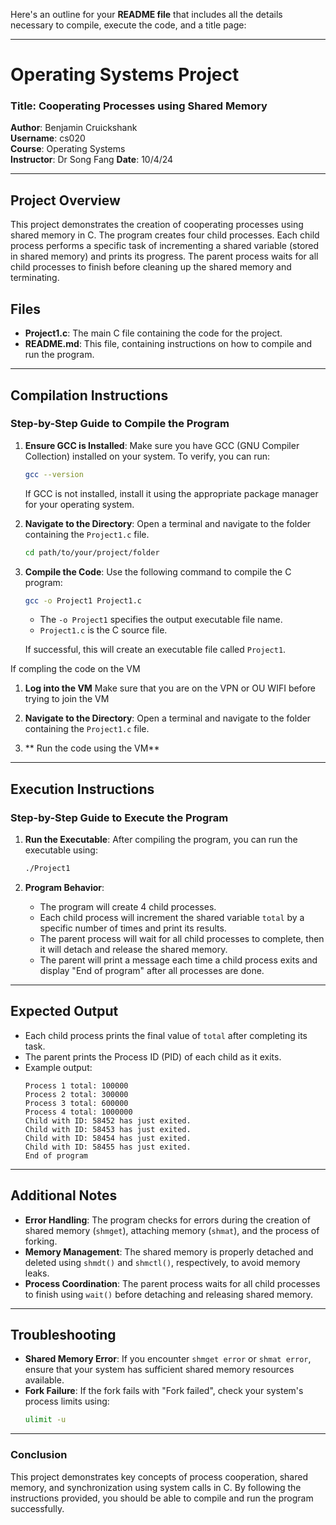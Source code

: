 Here's an outline for your **README file** that includes all the details necessary to compile, execute the code, and a title page:

---

# **Operating Systems Project**

### Title: **Cooperating Processes using Shared Memory**

**Author**: Benjamin Cruickshank  
**Username**: cs020  
**Course**: Operating Systems  
**Instructor**: Dr Song Fang
**Date**: 10/4/24

---

## **Project Overview**

This project demonstrates the creation of cooperating processes using shared memory in C. The program creates four child processes. Each child process performs a specific task of incrementing a shared variable (stored in shared memory) and prints its progress. The parent process waits for all child processes to finish before cleaning up the shared memory and terminating.

## **Files**

- **Project1.c**: The main C file containing the code for the project.
- **README.md**: This file, containing instructions on how to compile and run the program.
  
---

## **Compilation Instructions**

### Step-by-Step Guide to Compile the Program

1. **Ensure GCC is Installed**:
   Make sure you have GCC (GNU Compiler Collection) installed on your system. To verify, you can run:
   ```bash
   gcc --version
   ```
   If GCC is not installed, install it using the appropriate package manager for your operating system.

2. **Navigate to the Directory**:
   Open a terminal and navigate to the folder containing the `Project1.c` file.
   ```bash
   cd path/to/your/project/folder
   ```

3. **Compile the Code**:
   Use the following command to compile the C program:
   ```bash
   gcc -o Project1 Project1.c
   ```
   - The `-o Project1` specifies the output executable file name.
   - `Project1.c` is the C source file.

   If successful, this will create an executable file called `Project1`.

  If compling the code on the VM 

  1. **Log into the VM**
 Make sure that you are on the VPN or OU WIFI before trying to join the VM
 
2. **Navigate to the Directory**:
Open a terminal and navigate to the folder containing the `Project1.c` file.

3. ** Run the code using the VM**

---

## **Execution Instructions**

### Step-by-Step Guide to Execute the Program

1. **Run the Executable**:
   After compiling the program, you can run the executable using:
   ```bash
   ./Project1
   ```

2. **Program Behavior**:
   - The program will create 4 child processes.
   - Each child process will increment the shared variable `total` by a specific number of times and print its results.
   - The parent process will wait for all child processes to complete, then it will detach and release the shared memory.
   - The parent will print a message each time a child process exits and display "End of program" after all processes are done.

---

## **Expected Output**

- Each child process prints the final value of `total` after completing its task.
- The parent prints the Process ID (PID) of each child as it exits.
- Example output:
   ```
   Process 1 total: 100000
   Process 2 total: 300000
   Process 3 total: 600000
   Process 4 total: 1000000
   Child with ID: 58452 has just exited.
   Child with ID: 58453 has just exited.
   Child with ID: 58454 has just exited.
   Child with ID: 58455 has just exited.
   End of program
   ```

---

## **Additional Notes**

- **Error Handling**: The program checks for errors during the creation of shared memory (`shmget`), attaching memory (`shmat`), and the process of forking.
- **Memory Management**: The shared memory is properly detached and deleted using `shmdt()` and `shmctl()`, respectively, to avoid memory leaks.
- **Process Coordination**: The parent process waits for all child processes to finish using `wait()` before detaching and releasing shared memory.

---

## **Troubleshooting**

- **Shared Memory Error**: If you encounter `shmget error` or `shmat error`, ensure that your system has sufficient shared memory resources available.
- **Fork Failure**: If the fork fails with "Fork failed", check your system's process limits using:
   ```bash
   ulimit -u
   ```

---

### **Conclusion**

This project demonstrates key concepts of process cooperation, shared memory, and synchronization using system calls in C. By following the instructions provided, you should be able to compile and run the program successfully.
